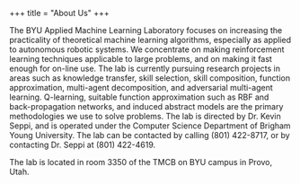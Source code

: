 +++
title = "About Us"
+++


The BYU Applied Machine Learning Laboratory focuses on increasing the
practicality of theoretical machine learning algorithms, especially as applied
to autonomous robotic systems. We concentrate on making reinforcement learning
techniques applicable to large problems, and on making it fast enough for
on-line use. The lab is currently pursuing research projects in areas such as
knowledge transfer, skill selection, skill composition, function approximation,
multi-agent decomposition, and adversarial multi-agent learning. Q-learning,
suitable function approximation such as RBF and back-propagation networks, and
induced abstract models are the primary methodologies we use to solve problems.
The lab is directed by Dr. Kevin Seppi, and is operated under the Computer
Science Department of Brigham Young University. The lab can be contacted by
calling (801) 422-8717, or by contacting Dr. Seppi at (801) 422-4619.

The lab is located in room 3350 of the TMCB on BYU campus in Provo, Utah.

